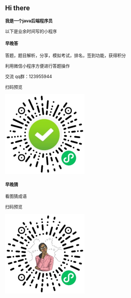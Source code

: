 ## Hi there

**我是一个java后端程序员**

以下是业余时间写的小程序

#### 早晚答

答题，题目解析，分享，模拟考试，排名，签到功能，获得积分

利用微信小程序方便进行答题操作

交流 qq群：123955944

扫码预览

![image](screenshot/zaowanda.jpg) 

#### 早晚猜

看图猜成语

扫码预览

![](screenshot/zaowancai.jpg)
